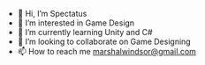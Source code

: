- 👋 Hi, I’m Spectatus
- 👀 I’m interested in Game Design
- 🌱 I’m currently learning Unity and C#
- 💞️ I’m looking to collaborate on Game Designing
- 📫 How to reach me marshalwindsor@gmail.com
